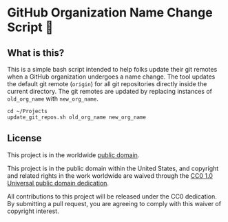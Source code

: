 # GitHub Organization Name Change Script :articulated_lorry: #

## What is this? ##
This is a simple bash script intended to help folks update their git
remotes when a GitHub organization undergoes a name change.  The tool
updates the default git remote (`origin`) for all git repositories
directly inside the current directory.  The git remotes are updated
by replacing instances of `old_org_name` with `new_org_name`.

```
cd ~/Projects
update_git_repos.sh old_org_name new_org_name
```

## License ##

This project is in the worldwide [public domain](LICENSE.md).

This project is in the public domain within the United States, and
copyright and related rights in the work worldwide are waived through
the [CC0 1.0 Universal public domain
dedication](https://creativecommons.org/publicdomain/zero/1.0/).

All contributions to this project will be released under the CC0
dedication. By submitting a pull request, you are agreeing to comply
with this waiver of copyright interest.

